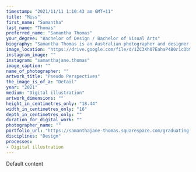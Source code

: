 ```yaml
---
timestamp: "2021/11/11 1:10:43 am GMT+11"
title: "Miss"
first_name: "Samantha"
last_name: "Thomas"
preferred_name: "Samantha Thomas"
your_degree: "Bachelor of Design / Bachelor of Visual Arts"
biography: "Samantha Thomas is an Australian photographer and designer whose art practice takes a conceptual and critical view on the world. In particular she comments on social issues, perceived normalities and stereotypes, and questions our function in the world. Working with photomedia, design and across various other mediums such as printmaking, Samantha explores the humour of the everyday and adopts this as a running theme throughout her work - utilising humour as a catalyst when addressing confronting ideals. Samantha is completing her Bachelor of Visual Arts majoring in Photomedia and Bachelor of Design in 2021 at the Australian National University (ANU) in the School of Art and Design. She has exhibited in Insight Out Exhibition with aMBUSH Gallery (2021), Amplified Together Graduating Exhibition (2020), Moneylab X: Economythologies (2020), 'Close and Far' at ANU (2019), ANU's Instagram Exhibition (2018), and has been recognised in the International (IPA), Monochrome and Chromatic Photography Awards."
image_location: "https://drive.google.com/file/d/1ZC3Xh07EahaP4B0r1cQb9GraiqBit9Lf/view?usp=sharing"
instagram_image: ""
instagram: "samanthajane.thomas"
image_caption: ""
name_of_photographer: ""
artwork_title: "Pseudo Perspectives"
the_image_is_of_a: "Detail"
year: "2021"
medium: "Digital illustration"
artwork_dimensions: ""
height_in_centimetres_only: "18.44"
width_in_centimetres_only: "16"
depth_in_centimetres_only: ""
duration_for_digital_work: ""
photographer_name: ""
portfolio_url: "https://samanthajane-thomas.squarespace.com/graduating-work"
disciplines: "Design"
processes:
- Digital illustration
---
```


Default content
